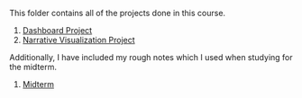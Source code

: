 This folder contains all of the projects done in this course. 

1. [Dashboard Project](./Dashboard)
2. [Narrative Visualization Project](./Narrative)

Additionally, I have included my rough notes which I used when studying for the midterm.  

1. [Midterm](./midterm%20notes.txt)
